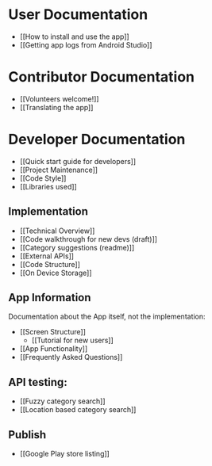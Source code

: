 # User Documentation

- [[How to install and use the app]]
- [[Getting app logs from Android Studio]]

# Contributor Documentation

- [[Volunteers welcome!]]
- [[Translating the app]]

# Developer Documentation

- [[Quick start guide for developers]]
- [[Project Maintenance]]
- [[Code Style]]
- [[Libraries used]]

## Implementation

* [[Technical Overview]]
* [[Code walkthrough for new devs (draft)]]
* [[Category suggestions (readme)]]
* [[External APIs]]
* [[Code Structure]]
* [[On Device Storage]]

## App Information

Documentation about the App itself, not the implementation:

* [[Screen Structure]]
  * [[Tutorial for new users]]
* [[App Functionality]]
* [[Frequently Asked Questions]]


## API testing:

- [[Fuzzy category search]]
- [[Location based category search]]

## Publish

- [[Google Play store listing]]
